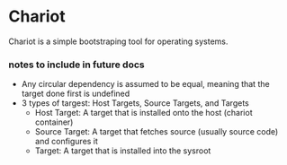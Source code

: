 # Chariot
Chariot is a simple bootstraping tool for operating systems.

### notes to include in future docs
- Any circular dependency is assumed to be equal, meaning that the target done first is undefined
- 3 types of targest: Host Targets, Source Targets, and Targets
    - Host Target: A target that is installed onto the host (chariot container)
    - Source Target: A target that fetches source (usually source code) and configures it
    - Target: A target that is installed into the sysroot
